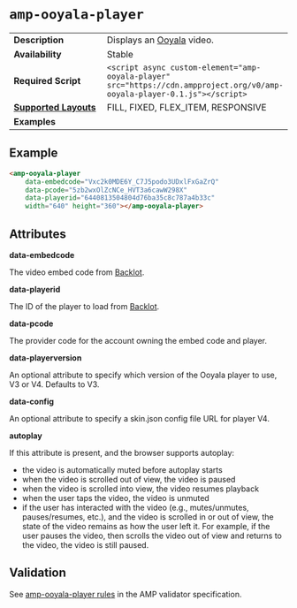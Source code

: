 <!---
Copyright 2016 The AMP HTML Authors. All Rights Reserved.

Licensed under the Apache License, Version 2.0 (the "License");
you may not use this file except in compliance with the License.
You may obtain a copy of the License at

      http://www.apache.org/licenses/LICENSE-2.0

Unless required by applicable law or agreed to in writing, software
distributed under the License is distributed on an "AS-IS" BASIS,
WITHOUT WARRANTIES OR CONDITIONS OF ANY KIND, either express or implied.
See the License for the specific language governing permissions and
limitations under the License.
-->

# <a name="amp-ooyala-player"></a> `amp-ooyala-player`

<table>
  <tr>
    <td width="40%"><strong>Description</strong></td>
    <td>Displays an <a href="https://www.ooyala.com/">Ooyala</a> video.</td>
  </tr>
  <tr>
    <td width="40%"><strong>Availability</strong></td>
    <td>Stable</td>
  </tr>
  <tr>
    <td width="40%"><strong>Required Script</strong></td>
    <td><code>&lt;script async custom-element="amp-ooyala-player" src="https://cdn.ampproject.org/v0/amp-ooyala-player-0.1.js">&lt;/script></code></td>
  </tr>
  <tr>
    <td class="col-fourty"><strong><a href="https://www.ampproject.org/docs/guides/responsive/control_layout.html">Supported Layouts</a></strong></td>
    <td>FILL, FIXED, FLEX_ITEM, RESPONSIVE</td>
  </tr>
  <tr>
    <td width="40%"><strong>Examples</strong></td>
    <td></td>
  </tr>
</table>

## Example

```html
<amp-ooyala-player
    data-embedcode="Vxc2k0MDE6Y_C7J5podo3UDxlFxGaZrQ"
    data-pcode="5zb2wxOlZcNCe_HVT3a6cawW298X"
    data-playerid="6440813504804d76ba35c8c787a4b33c"
    width="640" height="360"></amp-ooyala-player>
```

## Attributes

**data-embedcode**

The video embed code from [Backlot](https://backlot.ooyala.com).

**data-playerid**

The ID of the player to load from [Backlot](https://backlot.ooyala.com).

**data-pcode**

The provider code for the account owning the embed code and player.

**data-playerversion**

An optional attribute to specify which version of the Ooyala player to use, V3 or V4. Defaults to V3.

**data-config**

An optional attribute to specify a skin.json config file URL for player V4.

**autoplay**

If this attribute is present, and the browser supports autoplay:

* the video is automatically muted before autoplay starts
* when the video is scrolled out of view, the video is paused
* when the video is scrolled into view, the video resumes playback
* when the user taps the video, the video is unmuted
* if the user has interacted with the video (e.g., mutes/unmutes, pauses/resumes, etc.), and the video is scrolled in or out of view, the state of the video remains as how the user left it.  For example, if the user pauses the video, then scrolls the video out of view and returns to the video, the video is still paused.

## Validation

See [amp-ooyala-player rules](https://github.com/ampproject/amphtml/blob/master/extensions/amp-ooyala-player/0.1/validator-amp-ooyala-player.protoascii) in the AMP validator specification.